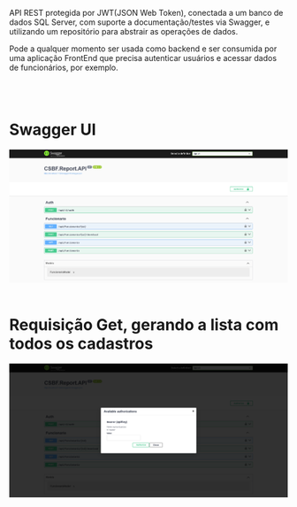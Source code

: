 <p>
  API REST protegida por JWT(JSON Web Token), conectada a um banco de dados SQL Server, com suporte a documentação/testes via Swagger, e utilizando um repositório para abstrair as operações de dados.
</p>

<p>
  Pode a qualquer momento ser usada como backend e ser consumida por uma aplicação FrontEnd que precisa autenticar usuários e acessar dados de funcionários, por exemplo.
</p>

<br>
<br>

<h1>Swagger UI</h1>
<div>
  <img src="Swagger.png" width="1000px"/>
</div>

<br>

<h1>Requisição Get, gerando a lista com todos os cadastros</h1>
<div>
  <img src="ORM.png" width="1000px"/>
</div>
